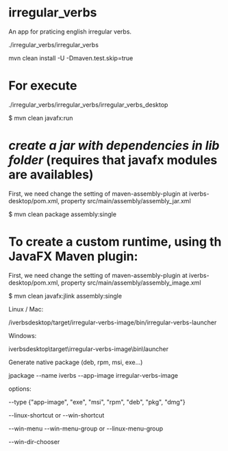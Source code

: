 # irregular_verbs
An app for praticing english irregular verbs.

./irregular_verbs/irregular_verbs

mvn clean install -U -Dmaven.test.skip=true



For execute
===========
./irregular_verbs/irregular_verbs/irregular_verbs_desktop

$ mvn clean javafx:run

*create a jar with dependencies in lib folder* (requires that javafx modules are availables)
=============================================
First, we need change the setting of maven-assembly-plugin at iverbs-desktop/pom.xml, property <descriptor>src/main/assembly/assembly_jar.xml</descriptor>

$ mvn clean package assembly:single

To create a custom runtime, using th JavaFX Maven plugin:
=========================================================
First, we need change the setting of maven-assembly-plugin at iverbs-desktop/pom.xml, property <descriptor>src/main/assembly/assembly_image.xml</descriptor>

$ mvn clean javafx:jlink assembly:single

Linux / Mac:

/iverbsdesktop/target/irregular-verbs-image/bin/irregular-verbs-launcher

Windows:

iverbsdesktop\target\irregular-verbs-image\bin\launcher

Generate native package (deb, rpm, msi, exe...)

jpackage --name iverbs --app-image irregular-verbs-image

options:

--type {"app-image", "exe", "msi", "rpm", "deb", "pkg", "dmg"}

--linux-shortcut or --win-shortcut

--win-menu --win-menu-group or --linux-menu-group

--win-dir-chooser 
